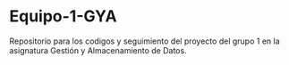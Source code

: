 # Equipo-1-GYA
Repositorio para los codigos y seguimiento del proyecto del grupo 1 en la asignatura Gestión y Almacenamiento de Datos.
